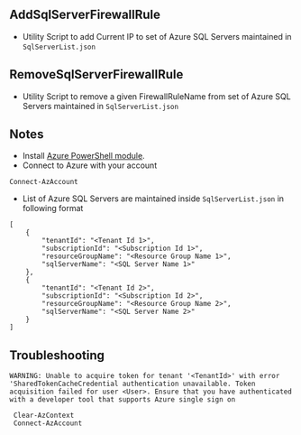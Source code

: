 ## AddSqlServerFirewallRule
- Utility Script to add Current IP to set of Azure SQL Servers maintained in `SqlServerList.json`


## RemoveSqlServerFirewallRule
- Utility Script to remove a given FirewallRuleName from set of Azure SQL Servers maintained in `SqlServerList.json`

## Notes
- Install [Azure PowerShell module](https://docs.microsoft.com/en-us/powershell/azure/install-az-ps?view=azps-8.2.0).
 - Connect to Azure with your account
 ```
 Connect-AzAccount
 ```
 - List of Azure SQL Servers are maintained inside `SqlServerList.json` in following format
```
[
    {
        "tenantId": "<Tenant Id 1>",
        "subscriptionId": "<Subscription Id 1>",
        "resourceGroupName": "<Resource Group Name 1>",
        "sqlServerName": "<SQL Server Name 1>"
    },
    {
        "tenantId": "<Tenant Id 2>",
        "subscriptionId": "<Subscription Id 2>",
        "resourceGroupName": "<Resource Group Name 2>",
        "sqlServerName": "<SQL Server Name 2>"
    }
]
```
## Troubleshooting

`WARNING: Unable to acquire token for tenant '<TenantId>' with error 'SharedTokenCacheCredential authentication unavailable. Token acquisition failed for user <User>. Ensure that you have authenticated with a developer tool that supports Azure single sign on`

```
 Clear-AzContext
 Connect-AzAccount
```